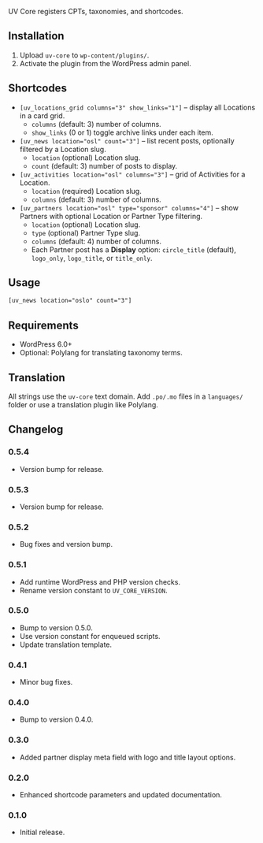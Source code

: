 UV Core registers CPTs, taxonomies, and shortcodes.

## Installation
1. Upload `uv-core` to `wp-content/plugins/`.
2. Activate the plugin from the WordPress admin panel.

## Shortcodes
- `[uv_locations_grid columns="3" show_links="1"]` – display all Locations in a card grid.
  - `columns` (default: 3) number of columns.
  - `show_links` (0 or 1) toggle archive links under each item.
- `[uv_news location="osl" count="3"]` – list recent posts, optionally filtered by a Location slug.
  - `location` (optional) Location slug.
  - `count` (default: 3) number of posts to display.
- `[uv_activities location="osl" columns="3"]` – grid of Activities for a Location.
  - `location` (required) Location slug.
  - `columns` (default: 3) number of columns.
- `[uv_partners location="osl" type="sponsor" columns="4"]` – show Partners with optional Location or Partner Type filtering.
  - `location` (optional) Location slug.
  - `type` (optional) Partner Type slug.
  - `columns` (default: 4) number of columns.
  - Each Partner post has a **Display** option: `circle_title` (default), `logo_only`, `logo_title`, or `title_only`.

## Usage

```html
[uv_news location="oslo" count="3"]
```

## Requirements
- WordPress 6.0+
- Optional: Polylang for translating taxonomy terms.

## Translation
All strings use the `uv-core` text domain. Add `.po/.mo` files in a `languages/` folder or use a translation plugin like Polylang.

## Changelog
### 0.5.4
- Version bump for release.
### 0.5.3
- Version bump for release.
### 0.5.2
- Bug fixes and version bump.
### 0.5.1
- Add runtime WordPress and PHP version checks.
- Rename version constant to `UV_CORE_VERSION`.
### 0.5.0
- Bump to version 0.5.0.
- Use version constant for enqueued scripts.
- Update translation template.
### 0.4.1
- Minor bug fixes.
### 0.4.0
- Bump to version 0.4.0.
### 0.3.0
- Added partner display meta field with logo and title layout options.
### 0.2.0
- Enhanced shortcode parameters and updated documentation.
### 0.1.0
- Initial release.
